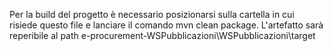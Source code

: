 Per la build del progetto è necessario posizionarsi sulla cartella in cui risiede questo file e lanciare il comando mvn clean package.
L'artefatto sarà reperibile al path e-procurement-WSPubblicazioni\WSPubblicazioni\target